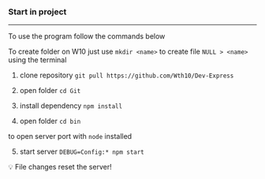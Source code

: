 ### Start in project

---

To use the program follow the commands below

To create folder on W10 just use `mkdir <name>` to create file `NULL > <name>` using the terminal

1. clone repository `git pull https://github.com/Wth10/Dev-Express`

2. open folder `cd Git`

3. install dependency `npm install`

4. open folder `cd bin`

to open server port with `node` installed

5. start server `DEBUG=Config:* npm start`

💡 File changes reset the server!

